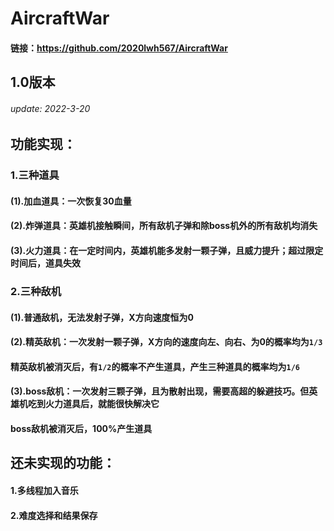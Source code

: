 # AircraftWar

#### 链接：https://github.com/2020lwh567/AircraftWar

## 1.0版本  
###### update: 2022-3-20

## 功能实现：
### 1.三种道具
#### (1).加血道具：一次恢复30血量
#### (2).炸弹道具：英雄机接触瞬间，所有敌机子弹和除boss机外的所有敌机均消失
#### (3).火力道具：在一定时间内，英雄机能多发射一颗子弹，且威力提升；超过限定时间后，道具失效

### 2.三种敌机
#### (1).普通敌机，无法发射子弹，X方向速度恒为0
#### (2).精英敌机：一次发射一颗子弹，X方向的速度向左、向右、为0的概率均为`1/3`
#### 精英敌机被消灭后，有`1/2`的概率不产生道具，产生三种道具的概率均为`1/6`
#### (3).boss敌机：一次发射三颗子弹，且为散射出现，需要高超的躲避技巧。但英雄机吃到火力道具后，就能很快解决它
#### boss敌机被消灭后，100%产生道具

## 还未实现的功能：
#### 1.多线程加入音乐
#### 2.难度选择和结果保存



